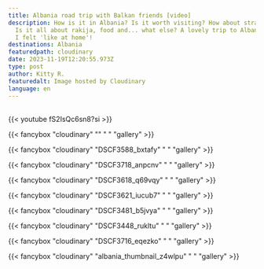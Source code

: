 ```yaml
---
title: Albania road trip with Balkan friends [video]
description: How is it in Albania? Is it worth visiting? How about stray dogs?
  Is it all about rakija, food and... what else? A lovely trip to Albania, where
  I felt 'like at home'!
destinations: Albania
featuredpath: cloudinary
date: 2023-11-19T12:20:55.973Z
type: post
author: Kitty R.
featuredalt: Image hosted by Cloudinary
language: en
---
```



<br>{{< youtube fS2IsQc6sn8?si >}}</br>

{{< fancybox "cloudinary" "" " " "gallery" >}}

{{< fancybox "cloudinary" "DSCF3588_bxtafy" "   " "gallery" >}}

{{< fancybox "cloudinary" "DSCF3718_anpcnv" "   " "gallery" >}}

{{< fancybox "cloudinary" "DSCF3618_q69vqy" "   " "gallery" >}}

{{< fancybox "cloudinary" "DSCF3621_iucub7" "   " "gallery" >}}

{{< fancybox "cloudinary" "DSCF3481_b5jvya" "   " "gallery" >}}

{{< fancybox "cloudinary" "DSCF3448_rukltu" "   " "gallery" >}}

{{< fancybox "cloudinary" "DSCF3716_eqezko" "   " "gallery" >}}

{{< fancybox "cloudinary" "albania_thumbnail_z4wlpu" "   " "gallery" >}}